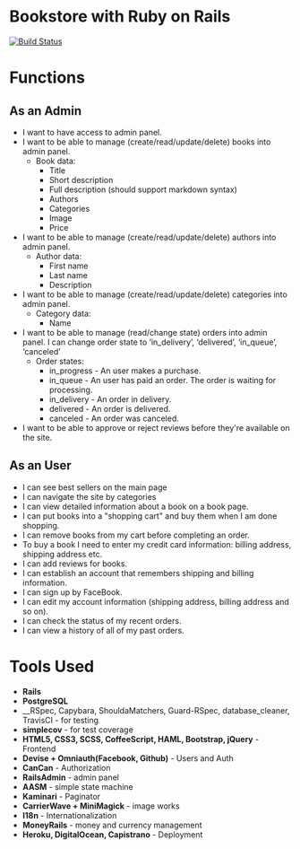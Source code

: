# Bookstore with Ruby on Rails
[![Build Status](https://travis-ci.org/iSarCasm/bookstore.svg?branch=master)](https://travis-ci.org/iSarCasm/bookstore)

# Functions
## As an Admin
* I want to have access to admin panel.
* I want to be able to manage (create/read/update/delete) books into admin panel.
  * Book data:
    * Title
    * Short description
    * Full description (should support markdown syntax)
    * Authors
    * Categories
    * Image
    * Price
* I want to be able to manage (create/read/update/delete) authors into admin panel.
  * Author data:
    * First name
    * Last name
    * Description
* I want to be able to manage (create/read/update/delete) categories into admin panel.
  * Category data:
    * Name
* I want to be able to manage (read/change state) orders into admin panel. I can change order state to ‘in_delivery’, ‘delivered’, ‘in_queue’, ‘canceled’
  * Order states:
    * in_progress - An user makes a purchase.
    * in_queue - An user has paid an order. The order is waiting for processing.
    * in_delivery - An order in delivery.
    * delivered - An order is delivered.
    * canceled - An order was canceled.
* I want to be able to approve or reject reviews before they're available on the site.

## As an User
* I can see best sellers on the main page
* I can navigate the site by categories
* I can view detailed information about a book on a book page.
* I can put books into a "shopping cart" and buy them when I am done shopping.
* I can remove books from my cart before completing an order.
* To buy a book I need to enter my credit card information: billing address, shipping address etc.
* I can add reviews for books.
* I can establish an account that remembers shipping and billing information.
* I can sign up by FaceBook.
* I can edit my account information (shipping address, billing address and so on).
* I can check the status of my recent orders.
* I can view a history of all of my past orders.

# Tools Used
* __Rails__
* __PostgreSQL__
* __RSpec, Capybara, ShouldaMatchers, Guard-RSpec, database_cleaner, TravisCI - for testing
* __simplecov__ - for test coverage
* __HTML5, CSS3, SCSS, CoffeeScript, HAML, Bootstrap, jQuery__ - Frontend
* __Devise + Omniauth(Facebook, Github)__ - Users and Auth
* __CanCan__ - Authorization
* __RailsAdmin__ - admin panel
* __AASM__ - simple state machine
* __Kaminari__ - Paginator
* __CarrierWave + MiniMagick__ - image works
* __I18n__ - Internationalization
* __MoneyRails__ - money and currency management
* __Heroku, DigitalOcean, Capistrano__ - Deployment
